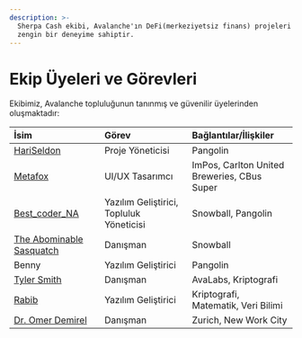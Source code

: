 ```yaml
---
description: >-
  Sherpa Cash ekibi, Avalanche'ın DeFi(merkeziyetsiz finans) projeleri üzerine
  zengin bir deneyime sahiptir.
---
```


# Ekip Üyeleri ve Görevleri

Ekibimiz, Avalanche topluluğunun tanınmış ve güvenilir üyelerinden oluşmaktadır:

| İsim | Görev | Bağlantılar/İlişkiler |
| :--- | :--- | :--- |
| [HariSeldon](https://twitter.com/jtrollip) | Proje Yöneticisi | Pangolin |
| [Metafox](https://twitter.com/s_metafox) | UI/UX Tasarımcı | ImPos, Carlton United Breweries, CBus Super |
| [Best\_coder\_NA](https://twitter.com/Best_coder_NA) | Yazılım Geliştirici, Topluluk Yöneticisi | Snowball, Pangolin |
| [The Abominable Sasquatch](https://twitter.com/AbominableSas) | Danışman | Snowball |
| Benny | Yazılım Geliştirici | Pangolin |
| [Tyler Smith](https://twitter.com/tcrypt25519) | Danışman | AvaLabs, Kriptografi |
| [Rabib](https://twitter.com/___rabib___) | Yazılım Geliştirici | Kriptografi, Matematik, Veri Bilimi |
| [Dr. Omer Demirel](https://twitter.com/demirelo) | Danışman | Zurich, New Work City |

